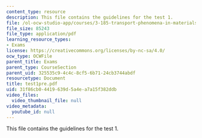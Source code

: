 ```yaml
---
content_type: resource
description: This file contains the guidelines for the test 1.
file: /ol-ocw-studio-app/courses/3-185-transport-phenomena-in-materials-engineering-fall-2003/31f86cb04419639d5a4ea7a15f382ddb_test1pre.pdf
file_size: 85243
file_type: application/pdf
learning_resource_types:
- Exams
license: https://creativecommons.org/licenses/by-nc-sa/4.0/
ocw_type: OCWFile
parent_title: Exams
parent_type: CourseSection
parent_uid: 325535c9-4c4c-8cf5-6b71-24cb3744abdf
resourcetype: Document
title: test1pre.pdf
uid: 31f86cb0-4419-639d-5a4e-a7a15f382ddb
video_files:
  video_thumbnail_file: null
video_metadata:
  youtube_id: null
---
```

This file contains the guidelines for the test 1.